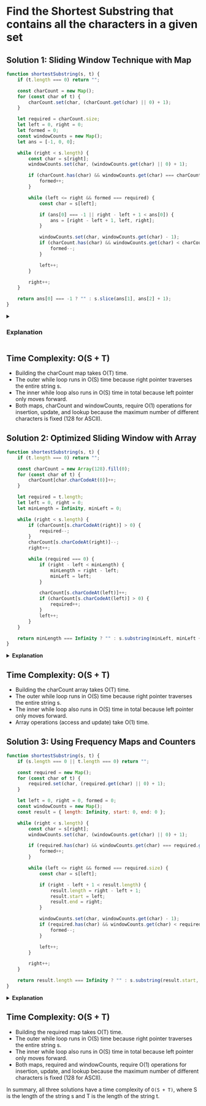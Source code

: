 # Find the Shortest Substring that contains all the characters in a given set

## Solution 1: Sliding Window Technique with Map
```javascript
function shortestSubstring(s, t) {
    if (t.length === 0) return "";

    const charCount = new Map();
    for (const char of t) {
        charCount.set(char, (charCount.get(char) || 0) + 1);
    }

    let required = charCount.size;
    let left = 0, right = 0;
    let formed = 0;
    const windowCounts = new Map();
    let ans = [-1, 0, 0];

    while (right < s.length) {
        const char = s[right];
        windowCounts.set(char, (windowCounts.get(char) || 0) + 1);

        if (charCount.has(char) && windowCounts.get(char) === charCount.get(char)) {
            formed++;
        }

        while (left <= right && formed === required) {
            const char = s[left];

            if (ans[0] === -1 || right - left + 1 < ans[0]) {
                ans = [right - left + 1, left, right];
            }

            windowCounts.set(char, windowCounts.get(char) - 1);
            if (charCount.has(char) && windowCounts.get(char) < charCount.get(char)) {
                formed--;
            }

            left++;
        }

        right++;
    }

    return ans[0] === -1 ? "" : s.slice(ans[1], ans[2] + 1);
}
```

<details><summary><h3>Explanation</h3></summary>
<p>
The function shortestSubstring finds the shortest substring in string s that contains all the characters of string t. It uses a sliding window approach with two pointers, left and right, to expand and contract the window to find the optimal substring.

### Initialization:

```javascript
if (t.length === 0) return "";
If t is an empty string, there is nothing to search for, so the function returns an empty string.
```

### Character Count Map:

```javascript
const charCount = new Map();
for (const char of t) {
    charCount.set(char, (charCount.get(char) || 0) + 1);
}
```
A map charCount is created to keep track of the frequency of each character in t.

### Variables Setup:

```javascript
let required = charCount.size;
let left = 0, right = 0;
let formed = 0;
const windowCounts = new Map();
let ans = [-1, 0, 0];
```
- required keeps track of the number of unique characters in t that need to be present in the current window.
- left and right are the pointers for the sliding window.
- formed counts how many unique characters in t are currently present in the required frequency in the window.
- windowCounts is a map to keep track of the frequency of characters in the current window.
- ans stores the length of the best (shortest) window found and the start and end indices of this window.

### Expand the Window:

```javascript
while (right < s.length) {
    const char = s[right];
    windowCounts.set(char, (windowCounts.get(char) || 0) + 1);

    if (charCount.has(char) && windowCounts.get(char) === charCount.get(char)) {
        formed++;
    }
```

- Iterate through s with the right pointer.
- Add the character at right to windowCounts.
- If the current character's frequency matches its required frequency, increment formed.

### Contract the Window:

```javascript
    while (left <= right && formed === required) {
        const char = s[left];

        if (ans[0] === -1 || right - left + 1 < ans[0]) {
            ans = [right - left + 1, left, right];
        }

        windowCounts.set(char, windowCounts.get(char) - 1);
        if (charCount.has(char) && windowCounts.get(char) < charCount.get(char)) {
            formed--;
        }

        left++;
    }

    right++;
```
- Once all required characters are formed in the window, try to minimize the window by moving the left pointer.
- Update ans if the current window is smaller than the previously found best window.
- Remove the character at left from windowCounts and decrement formed if its frequency falls below the required frequency.
- Move left to the right to continue minimizing the window.

### Return the Result:

```javascript
return ans[0] === -1 ? "" : s.slice(ans[1], ans[2] + 1);
```
- If no valid window was found, return an empty string.
- Otherwise, return the substring of s from ans[1] to ans[2] inclusive.

## Dry Run Example
Let's perform a dry run with the input s = "abdecfabgh" and t = "abc":

### Initialization:
```
charCount: { a: 1, b: 1, c: 1 }
required: 3
left: 0
right: 0
formed: 0
windowCounts: {}
ans: [-1, 0, 0]
```
Iteration 1 (right = 0):
```
char: 'a'
windowCounts: { a: 1 }
formed: 1 (because 'a' matches the frequency in charCount)
```
Iteration 2 (right = 1):
```
char: 'b'
windowCounts: { a: 1, b: 1 }
formed: 2 (because 'b' matches the frequency in charCount)
```
Iteration 3 (right = 2):
```
char: 'd'
windowCounts: { a: 1, b: 1, d: 1 }
formed: 2 (no change because 'd' is not in charCount)
```
Iteration 4 (right = 3):
```
char: 'e'
windowCounts: { a: 1, b: 1, d: 1, e: 1 }
formed: 2 (no change because 'e' is not in charCount)
```
Iteration 5 (right = 4):
```
char: 'c'
windowCounts: { a: 1, b: 1, d: 1, e: 1, c: 1 }
formed: 3 (because 'c' matches the frequency in charCount)
```
Start Contracting:
```
formed equals required, so try to minimize the window:
left = 0 to left = 1
char: 'a'
windowCounts: { a: 0, b: 1, d: 1, e: 1, c: 1 }
formed: 2 (because 'a' frequency is less than required)
ans: [5, 0, 4]
```
Iteration 6 (right = 5):
```
char: 'f'
windowCounts: { a: 0, b: 1, d: 1, e: 1, c: 1, f: 1 }
formed: 2 (no change because 'f' is not in charCount)
```
Iteration 7 (right = 6):
```
char: 'a'
windowCounts: { a: 1, b: 1, d: 1, e: 1, c: 1, f: 1 }
formed: 3 (because 'a' matches the frequency in charCount)
```
Start Contracting:
```
formed equals required, so try to minimize the window:
left = 1 to left = 2
char: 'b'
windowCounts: { a: 1, b: 0, d: 1, e: 1, c: 1, f: 1 }
formed: 2 (because 'b' frequency is less than required)
ans: [5, 0, 4] (no change because the new window size is not smaller)
```
Continue with the rest of the iterations:

- Follow the same process for the remaining characters 'b', 'g', 'h'.
- Each time, adjust the windowCounts and update formed accordingly.
- Contract the window when formed equals required and update ans if a smaller window is found.

### Final Output:

The shortest substring is s.slice(ans[1], ans[2] + 1), which is "abdec".
### Conclusion
The function correctly finds the shortest substring containing all characters of t using a sliding window approach. The time complexity of this algorithm is O(S + T), where S is the length of s and T is the length of t. This is efficient and ensures that we find the optimal solution.

</p>
</details>

## Time Complexity: O(S + T)

- Building the charCount map takes O(T) time.
- The outer while loop runs in O(S) time because right pointer traverses the entire string s.
- The inner while loop also runs in O(S) time in total because left pointer only moves forward.
- Both maps, charCount and windowCounts, require O(1) operations for insertion, update, and lookup because the maximum number of different characters is fixed (128 for ASCII).

## Solution 2: Optimized Sliding Window with Array
```javascript
function shortestSubstring(s, t) {
    if (t.length === 0) return "";

    const charCount = new Array(128).fill(0);
    for (const char of t) {
        charCount[char.charCodeAt(0)]++;
    }

    let required = t.length;
    let left = 0, right = 0;
    let minLength = Infinity, minLeft = 0;

    while (right < s.length) {
        if (charCount[s.charCodeAt(right)] > 0) {
            required--;
        }
        charCount[s.charCodeAt(right)]--;
        right++;

        while (required === 0) {
            if (right - left < minLength) {
                minLength = right - left;
                minLeft = left;
            }

            charCount[s.charCodeAt(left)]++;
            if (charCount[s.charCodeAt(left)] > 0) {
                required++;
            }
            left++;
        }
    }

    return minLength === Infinity ? "" : s.substring(minLeft, minLeft + minLength);
}
```

<details><summary><b>Explanation</b></summary>
<p>


</p>
</details>

## Time Complexity: O(S + T)

- Building the charCount array takes O(T) time.
- The outer while loop runs in O(S) time because right pointer traverses the entire string s.
- The inner while loop also runs in O(S) time in total because left pointer only moves forward.
- Array operations (access and update) take O(1) time.

## Solution 3: Using Frequency Maps and Counters
```javascript
function shortestSubstring(s, t) {
    if (s.length === 0 || t.length === 0) return "";

    const required = new Map();
    for (const char of t) {
        required.set(char, (required.get(char) || 0) + 1);
    }

    let left = 0, right = 0, formed = 0;
    const windowCounts = new Map();
    const result = { length: Infinity, start: 0, end: 0 };

    while (right < s.length) {
        const char = s[right];
        windowCounts.set(char, (windowCounts.get(char) || 0) + 1);

        if (required.has(char) && windowCounts.get(char) === required.get(char)) {
            formed++;
        }

        while (left <= right && formed === required.size) {
            const char = s[left];

            if (right - left + 1 < result.length) {
                result.length = right - left + 1;
                result.start = left;
                result.end = right;
            }

            windowCounts.set(char, windowCounts.get(char) - 1);
            if (required.has(char) && windowCounts.get(char) < required.get(char)) {
                formed--;
            }

            left++;
        }

        right++;
    }

    return result.length === Infinity ? "" : s.substring(result.start, result.end + 1);
}
```

<details><summary><b>Explanation</b></summary>
<p>


</p>
</details>

## Time Complexity: O(S + T)

- Building the required map takes O(T) time.
- The outer while loop runs in O(S) time because right pointer traverses the entire string s.
- The inner while loop also runs in O(S) time in total because left pointer only moves forward.
- Both maps, required and windowCounts, require O(1) operations for insertion, update, and lookup because the maximum number of different characters is fixed (128 for ASCII).

In summary, all three solutions have a time complexity of `O(S + T)`, where S is the length of the string s and T is the length of the string t.

